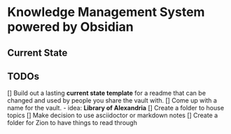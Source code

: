 # Knowledge Management System powered by Obsidian

## Current State

## TODOs
[] Build out a lasting **current state template** for a readme that can be changed and used by people you share the vault with.
[] Come up with a name for the vault.
    - idea: **Library of Alexandria**
[] Create a folder to house topics
[] Make decision to use asciidoctor or markdown notes
[] Create a folder for Zion to have things to read through
